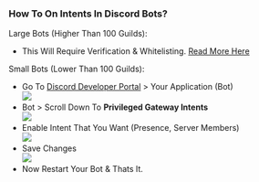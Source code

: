### How To On Intents In Discord Bots?

Large Bots (Higher Than 100 Guilds):
- This Will Require Verification & Whitelisting. [Read More Here](https://support.discord.com/hc/en-us/articles/360040720412)  

Small Bots (Lower Than 100 Guilds):  
- Go To [Discord Developer Portal](https://discord.com/developers/applications) > Your Application (Bot)  
![](https://cdn.discordapp.com/attachments/763294769974607912/814933610901012484/unknown.png)
- Bot > Scroll Down To **Privileged Gateway Intents**  
![](https://cdn.discordapp.com/attachments/763294769974607912/814933992829616128/unknown.png)
- Enable Intent That You Want (Presence, Server Members)  
![](https://cdn.discordapp.com/attachments/763294769974607912/814934446879932436/unknown.png)
- Save Changes  
![](https://cdn.discordapp.com/attachments/763294769974607912/814934673477206036/unknown.png)
- Now Restart Your Bot & Thats It.
